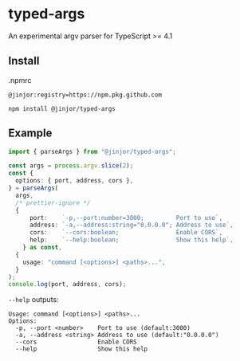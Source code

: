 # typed-args

An experimental argv parser for TypeScript >= 4.1

## Install

.npmrc

```
@jinjor:registry=https://npm.pkg.github.com
```

```
npm install @jinjor/typed-args
```

## Example

```typescript
import { parseArgs } from "@jinjor/typed-args";

const args = process.argv.slice(2);
const {
  options: { port, address, cors },
} = parseArgs(
  args,
  /* prettier-ignore */
  {
      port:    `-p,--port:number=3000;         Port to use`,
      address: `-a,--address:string="0.0.0.0"; Address to use`,
      cors:    `--cors:boolean;                Enable CORS`,
      help:    `--help:boolean;                Show this help`,
    } as const,
  {
    usage: "command [<options>] <paths>...",
  }
);
console.log(port, address, cors);
```

`--help` outputs:

```
Usage: command [<options>] <paths>...
Options:
  -p, --port <number>    Port to use (default:3000)
  -a, --address <string> Address to use (default:"0.0.0.0")
  --cors                 Enable CORS
  --help                 Show this help
```
